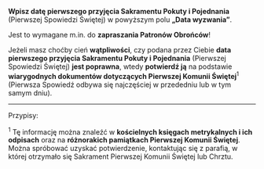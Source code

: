 **Wpisz datę pierwszego przyjęcia Sakramentu Pokuty i Pojednania** (Pierwszej Spowiedzi Świętej) w powyższym polu **„Data wyzwania”**.

Jest to wymagane m.in. do **zapraszania Patronów Obrońców**!

Jeżeli masz choćby cień **wątpliwości**, czy podana przez Ciebie **data pierwszego przyjęcia Sakramentu Pokuty i Pojednania** (Pierwszej Spowiedzi Świętej) **jest poprawna**, wtedy **potwierdź ją** na podstawie **wiarygodnych dokumentów dotyczących Pierwszej Komunii Świętej**<sup>1</sup> (Pierwsza Spowiedź odbywa się najczęściej w przededniu lub w tym samym dniu).

---
Przypisy:

<sup>1</sup> Tę informację można znaleźć w **kościelnych księgach metrykalnych i ich odpisach** oraz na **różnorakich pamiątkach Pierwszej Komunii Świętej**. Można spróbować uzyskać potwierdzenie, kontaktując się z parafią, w której otrzymało się Sakrament Pierwszej Komunii Świętej lub Chrztu.
